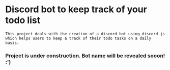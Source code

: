 # Discord bot to keep track of your todo list

    This project deals with the creation of a discord bot using discord js which helps users to keep a track of their todo tasks on a daily basis.

### Project is under construction. Bot name will be revealed sooon! :')
